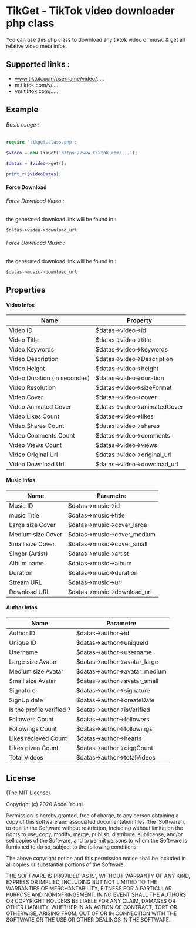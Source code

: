 # TikGet - TikTok video downloader php class
You can use this php class to download any tiktok video or music & get all relative video meta infos.

## Supported links :
- www.tiktok.com/username/video/.....
- m.tiktok.com/v/.....
- vm.tiktok.com/.....

## Example
###### Basic usage :
```php
require 'tikget.class.php';

$video = new TikGet('https://www.tiktok.com/...');

$datas = $video->get();

print_r($videoDatas);
```
#### Force Download

###### Force Download Video :
the generated download link will be found in :  
 
 `$datas->video->download_url`
###### Force Download Music :
the generated download link will be found in :  

`$datas->music->download_url`

## Properties
#### Video Infos
| Name  | Property   |
| ------------ | ------------ |
| Video ID  | $datas->video->id  |
| Video Title  | $datas->video->title  |
|  Video Keywords | $datas->video->keywords  |
| Video Description  | $datas->video->Description  |
|  Video Height | $datas->video->height  |
| Video Duration (in secondes)  | $datas->video->duration  |
|  Video Resolution | $datas->video->sizeFormat  |
| Video Cover  | $datas->video->cover  |
|  Video Animated Cover | $datas->video->animatedCover  |
| Video Likes Count  | $datas->video->likes  |
|  Video Shares Count | $datas->video->shares  |
| Video Comments Count  | $datas->video->comments  |
|  Video Views Count | $datas->video->views  |
|  Video Original Url | $datas->video->original_url  |
|  Video Download Url | $datas->video->download_url  |

#### Music Infos
| Name  | Parametre  |
| ------------ | ------------ |
| Music ID  | $datas->music->id  |
| music Title  | $datas->music->title  |
|  Large size Cover | $datas->music->cover_large  |
| Medium size Cover  | $datas->music->cover_medium  |
|  Small size Cover | $datas->music->cover_small  |
| Singer (Artist)  | $datas->music->artist  |
|  Album name | $datas->music->album  |
| Duration  | $datas->music->duration  |
|  Stream URL | $datas->music->url  |
| Download URL | $datas->music->download_url  |

#### Author Infos
| Name  | Parametre  |
| ------------ | ------------ |
| Author ID  | $datas->author->id  |
| Unique ID  | $datas->author->uniqueId  |
| Username  | $datas->author->username  |
| Large size Avatar  | $datas->author->avatar_large  |
| Medium size Avatar  | $datas->author->avatar_medium  |
| Small size Avatar  | $datas->author->avatar_small  |
| Signature  | $datas->author->signature  |
| SignUp date  | $datas->author->createDate  |
| Is the profile verified ?  | $datas->author->isVerified  |
| Followers Count  | $datas->author->followers|
| Followings Count  | $datas->author->followings  |
| Likes recieved Count  | $datas->author->hearts  |
| Likes given Count  | $datas->author->diggCount  |
| Total Videos  | $datas->author->totalVideos  |

## License
(The MIT License)

Copyright (c) 2020 Abdel Youni

Permission is hereby granted, free of charge, to any person obtaining a copy of this software and associated documentation files (the 'Software'), to deal in the Software without restriction, including without limitation the rights to use, copy, modify, merge, publish, distribute, sublicense, and/or sell copies of the Software, and to permit persons to whom the Software is furnished to do so, subject to the following conditions:

The above copyright notice and this permission notice shall be included in all copies or substantial portions of the Software.

THE SOFTWARE IS PROVIDED 'AS IS', WITHOUT WARRANTY OF ANY KIND, EXPRESS OR IMPLIED, INCLUDING BUT NOT LIMITED TO THE WARRANTIES OF MERCHANTABILITY, FITNESS FOR A PARTICULAR PURPOSE AND NONINFRINGEMENT. IN NO EVENT SHALL THE AUTHORS OR COPYRIGHT HOLDERS BE LIABLE FOR ANY CLAIM, DAMAGES OR OTHER LIABILITY, WHETHER IN AN ACTION OF CONTRACT, TORT OR OTHERWISE, ARISING FROM, OUT OF OR IN CONNECTION WITH THE SOFTWARE OR THE USE OR OTHER DEALINGS IN THE SOFTWARE.
